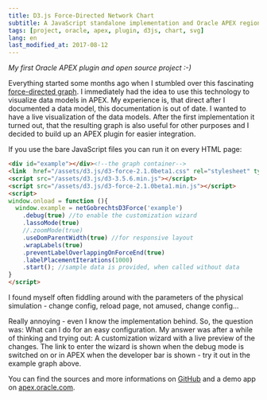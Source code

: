 ```yaml
---
title: D3.js Force-Directed Network Chart
subtitle: A JavaScript standalone implementation and Oracle APEX region type plugin
tags: [project, oracle, apex, plugin, d3js, chart, svg]
lang: en
last_modified_at: 2017-08-12
---
```

_My first Oracle APEX plugin and open source project :-)_

<div id="example-graph"></div><!--the graph container-->

Everything started some months ago when I stumbled over this fascinating [force-directed graph][1]. I immediately had the idea to use this technology to visualize data models in APEX. My experience is, that direct after I documented a data model, this documentation is out of date. I wanted to have a live visualization of the data models. After the first implementation it turned out, that the resulting graph is also useful for other purposes and I decided to build up an APEX plugin for easier integration.

If you use the bare JavaScript files you can run it on every HTML page:

```html
<div id="example"></div><!--the graph container-->
<link  href="/assets/d3.js/d3-force-2.1.0beta1.css" rel="stylesheet" type="text/css">
<script src="/assets/d3.js/d3-3.5.6.min.js"></script>
<script src="/assets/d3.js/d3-force-2.1.0beta1.min.js"></script>
<script>
window.onload = function (){
  window.example = netGobrechtsD3Force('example')
    .debug(true) //to enable the customization wizard
    .lassoMode(true)
    //.zoomMode(true)
    .useDomParentWidth(true) //for responsive layout
    .wrapLabels(true)
    .preventLabelOverlappingOnForceEnd(true)
    .labelPlacementIterations(1000)
    .start(); //sample data is provided, when called without data
}
</script>
```

I found myself often fiddling around with the parameters of the physical simulation - change config, reload page, not amused, change config...

Really annoying - even I know the implementation behind. So, the question was: What can I do for an easy configuration. My answer was after a while of thinking and trying out: A customization wizard with a live preview of the changes. The link to enter the wizard is shown when the debug mode is switched on or in APEX when the developer bar is shown - try it out in the example graph above.

You can find the sources and more informations on [GitHub][2] and a demo app on [apex.oracle.com][3].


[1]: https://bl.ocks.org/mbostock/4062045
[2]: https://github.com/ogobrecht/d3-force-apex-plugin
[3]: https://apex.oracle.com/pls/apex/f?p=18290:1

<link  href="/assets/d3.js/d3-force-2.1.0beta1.css" rel="stylesheet" type="text/css">
<script src="/assets/d3.js/d3-3.5.6.min.js"></script>
<script src="/assets/d3.js/d3-force-2.1.0beta1.min.js"></script>
<script>
window.onload = function (){
  window.example = netGobrechtsD3Force('example-graph')
    .debug(true) //to enable the customization wizard
    .lassoMode(true)
    //.zoomMode(true)
    .useDomParentWidth(true) //for responsive layout
    .wrapLabels(true)
    .preventLabelOverlappingOnForceEnd(true)
    .labelPlacementIterations(1000)
    .start(); //sample data is provided, when called without data
}
</script>
